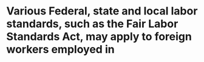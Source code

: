 # Various Federal, state and local labor standards, such as the Fair Labor Standards Act, may apply to foreign workers employed in